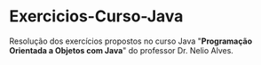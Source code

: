 # Exercicios-Curso-Java
Resolução dos exercícios propostos no curso Java "__Programação Orientada a Objetos com Java__" do professor Dr. Nelio Alves.